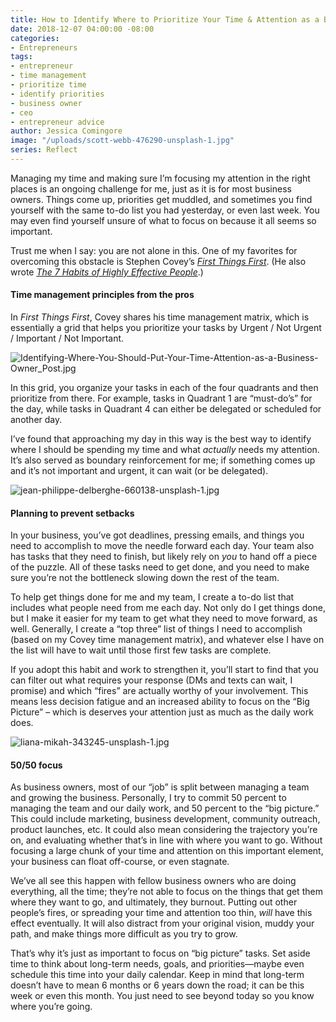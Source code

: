 ```yaml
---
title: How to Identify Where to Prioritize Your Time & Attention as a Business Owner
date: 2018-12-07 04:00:00 -08:00
categories:
- Entrepreneurs
tags:
- entrepreneur
- time management
- prioritize time
- identify priorities
- business owner
- ceo
- entrepreneur advice
author: Jessica Comingore
image: "/uploads/scott-webb-476290-unsplash-1.jpg"
series: Reflect
---
```


Managing my time and making sure I’m focusing my attention in the right places is an ongoing challenge for me, just as it is for most business owners. Things come up, priorities get muddled, and sometimes you find yourself with the same to-do list you had yesterday, or even last week. You may even find yourself unsure of what to focus on because it all seems so important.

Trust me when I say: you are not alone in this. One of my favorites for overcoming this obstacle is Stephen Covey’s _[First Things First](https://www.amazon.com/First-Things-Stephen-R-Covey/dp/0684802031)_. (He also wrote _[The 7 Habits of Highly Effective People](https://www.amazon.com/Habits-Highly-Effective-People-Powerful/dp/0743269519)_.)

#### Time management principles from the pros

In _First Things First_, Covey shares his time management matrix, which is essentially a grid that helps you prioritize your tasks by Urgent / Not Urgent / Important / Not Important.

![Identifying-Where-You-Should-Put-Your-Time-Attention-as-a-Business-Owner_Post.jpg](/uploads/Identifying-Where-You-Should-Put-Your-Time-Attention-as-a-Business-Owner_Post.jpg)

In this grid, you organize your tasks in each of the four quadrants and then prioritize from there. For example, tasks in Quadrant 1 are “must-do’s” for the day, while tasks in Quadrant 4 can either be delegated or scheduled for another day.

I’ve found that approaching my day in this way is the best way to identify where I should be spending my time and what _actually_ needs my attention. It’s also served as boundary reinforcement for me; if something comes up and it’s not important and urgent, it can wait (or be delegated).

![jean-philippe-delberghe-660138-unsplash-1.jpg](/uploads/jean-philippe-delberghe-660138-unsplash-1.jpg)

#### Planning to prevent setbacks

In your business, you’ve got deadlines, pressing emails, and things you need to accomplish to move the needle forward each day. Your team also has tasks that they need to finish, but likely rely on _you_ to hand off a piece of the puzzle. All of these tasks need to get done, and you need to make sure you’re not the bottleneck slowing down the rest of the team.

To help get things done for me and my team, I create a to-do list that includes what people need from me each day. Not only do I get things done, but I make it easier for my team to get what they need to move forward, as well. Generally, I create a “top three” list of things I need to accomplish (based on my Covey time management matrix), and whatever else I have on the list will have to wait until those first few tasks are complete.

If you adopt this habit and work to strengthen it, you’ll start to find that you can filter out what requires your response (DMs and texts can wait, I promise) and which “fires” are actually worthy of your involvement. This means less decision fatigue and an increased ability to focus on the “Big Picture” – which is deserves your attention just as much as the daily work does.

![liana-mikah-343245-unsplash-1.jpg](/uploads/liana-mikah-343245-unsplash-1.jpg)

#### 50/50 focus

As business owners, most of our “job” is split between managing a team and growing the business. Personally, I try to commit 50 percent to managing the team and our daily work, and 50 percent to the “big picture.” This could include marketing, business development, community outreach, product launches, etc. It could also mean considering the trajectory you’re on, and evaluating whether that’s in line with where you want to go. Without focusing a large chunk of your time and attention on this important element, your business can float off-course, or even stagnate.

We’ve all see this happen with fellow business owners who are doing everything, all the time; they’re not able to focus on the things that get them where they want to go, and ultimately, they burnout. Putting out other people’s fires, or spreading your time and attention too thin, _will_ have this effect eventually. It will also distract from your original vision, muddy your path, and make things more difficult as you try to grow.  

That’s why it’s just as important to focus on “big picture” tasks. Set aside time to think about long-term needs, goals, and priorities—maybe even schedule this time into your daily calendar. Keep in mind that long-term doesn’t have to mean 6 months or 6 years down the road; it can be this week or even this month. You just need to see beyond today so you know where you’re going.